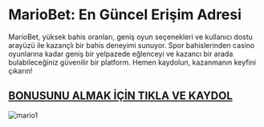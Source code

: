 # MarioBet: En Güncel Erişim Adresi
MarioBet, yüksek bahis oranları, geniş oyun seçenekleri ve kullanıcı dostu arayüzü ile kazançlı bir bahis deneyimi sunuyor. Spor bahislerinden casino oyunlarına kadar geniş bir yelpazede eğlenceyi ve kazancı bir arada bulabileceğiniz güvenilir bir platform. Hemen kaydolun, kazanmanın keyfini çıkarın!

<h2> <a href="https://cutt.ly/zrzJ6oXm"> BONUSUNU ALMAK İÇİN TIKLA VE KAYDOL </a></h2>

![mario1](https://github.com/user-attachments/assets/6b0cb965-4239-4b0a-b10b-6cfc3abc4e3f)
